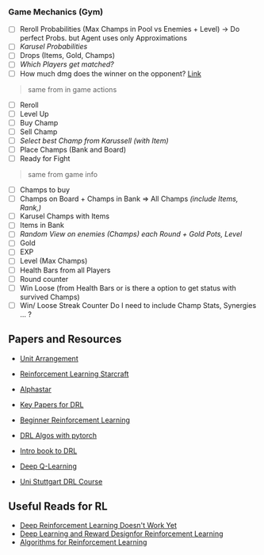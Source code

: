 ### Game Mechanics (Gym)
- [ ] Reroll Probabilities (Max Champs in Pool vs Enemies + Level) -> Do perfect Probs. but Agent uses only Approximations
- [ ] *Karusel Probabilities*
- [ ] Drops (Items, Gold, Champs)
- [ ] *Which Players get matched?*
- [ ] How much dmg does the winner on the opponent? [Link](https://lolchess.gg/guide/damage)
> same from in game actions
- [ ] Reroll
- [ ] Level Up
- [ ] Buy Champ
- [ ] Sell Champ
- [ ] *Select best Champ from Karussell (with Item)*
- [ ] Place Champs (Bank and Board)
- [ ] Ready for Fight
> same from game info
- [ ] Champs to buy
- [ ] Champs on Board + Champs in Bank => All Champs *(include Items, Rank,)*
- [ ] Karusel Champs with Items
- [ ] Items in Bank
- [ ] *Random View on enemies (Champs) each Round + Gold Pots, Level*
- [ ] Gold
- [ ] EXP
- [ ] Level (Max Champs)
- [ ] Health Bars from all Players
- [ ] Round counter
- [ ] Win Loose (from Health Bars or is there a option to get status with survived Champs)
- [ ] Win/ Loose Streak Counter
Do I need to include Champ Stats, Synergies ... ?

## Papers and Resources
* [Unit Arrangement](https://arxiv.org/pdf/1706.04972.pdf)
* [Reinforcement Learning Starcraft](https://arxiv.org/pdf/1809.09095.pdf#Hfootnote.1)
* [Alphastar](https://arxiv.org/pdf/1902.01724.pdf)
* [Key Papers for DRL](https://spinningup.openai.com/en/latest/spinningup/keypapers.html)


* [Beginner Reinforcement Learning](https://medium.com/@jonathan_hui/rl-introduction-to-deep-reinforcement-learning-35c25e04c199)
* [DRL Algos with pytorch](https://github.com/p-christ/Deep-Reinforcement-Learning-Algorithms-with-PyTorch)
* [Intro book to DRL](https://arxiv.org/pdf/1811.12560.pdf)
* [Deep Q-Learning](https://www.analyticsvidhya.com/blog/2019/04/introduction-deep-q-learning-python/)
* [Uni Stuttgart DRL Course](https://ipvs.informatik.uni-stuttgart.de/mlr/teaching/deep-reinforcement-learning-ss-18/)


## Useful Reads for RL
* [Deep Reinforcement Learning Doesn't Work Yet](https://www.alexirpan.com/2018/02/14/rl-hard.html)
* [Deep Learning and Reward Designfor Reinforcement Learning](https://deepblue.lib.umich.edu/bitstream/handle/2027.42/136931/guoxiao_1.pdf)
* [Algorithms for Reinforcement Learning](https://sites.ualberta.ca/~szepesva/RLBook.html)
